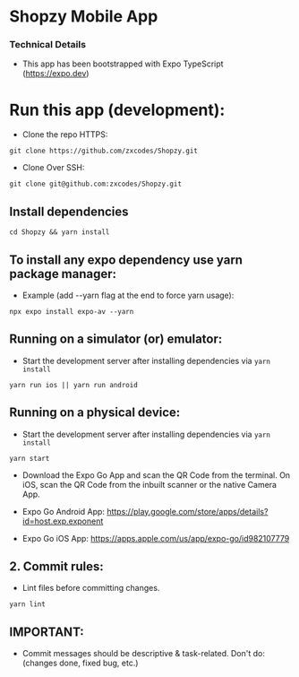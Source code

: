 # Shopzy Mobile App

### Technical Details

- This app has been bootstrapped with Expo TypeScript (https://expo.dev)

# Run this app (development):

- Clone the repo HTTPS:

```
git clone https://github.com/zxcodes/Shopzy.git

```

- Clone Over SSH:

```
git clone git@github.com:zxcodes/Shopzy.git
```

## Install dependencies

```
cd Shopzy && yarn install
```

## To install any expo dependency use yarn package manager:

- Example (add --yarn flag at the end to force yarn usage):

```
npx expo install expo-av --yarn
```

## Running on a simulator (or) emulator:

- Start the development server after installing dependencies via `yarn install`

```
yarn run ios || yarn run android
```

## Running on a physical device:

- Start the development server after installing dependencies via `yarn install`

```
yarn start
```

- Download the Expo Go App and scan the QR Code from the terminal. On iOS, scan the QR Code from the inbuilt scanner or the native Camera App.

- Expo Go Android App: https://play.google.com/store/apps/details?id=host.exp.exponent

- Expo Go iOS App: https://apps.apple.com/us/app/expo-go/id982107779

## 2. Commit rules:

- Lint files before committing changes.

```
yarn lint
```

## IMPORTANT:

- Commit messages should be descriptive & task-related. Don't do: (changes done, fixed bug, etc.)

